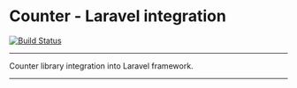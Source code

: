 # Counter - Laravel integration

[![Build Status](https://travis-ci.org/edvinaskrucas/counter-laravel.png?branch=master)](https://travis-ci.org/edvinaskrucas/counter-laravel)

---

Counter library integration into Laravel framework.

---